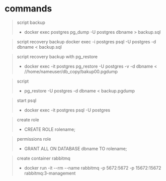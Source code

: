 # commands 

> script backup
> - docker exec postgres pg_dump -U postgres dbname > backup.sql

> script recovery backup
docker exec -i postgres psql -U postgres -d dbname < backup.sql

> script recovery backup with pg_restore
> - docker exec -it postgres pg_restore -U postgres -v -d dbname < //home/nameuser/db_copy/bakup00.pgdump

> script 
> - pg_restore -U postgres -d dbname < backup.pgdump

> start psql
> - docker exec -it postgres psql -U postgres

> create role
> - CREATE ROLE rolename;

> permissions role
> - GRANT ALL ON DATABASE dbname TO rolename;

> create container rabbitmq
> - docker run -it --rm --name rabbitmq -p 5672:5672 -p 15672:15672 rabbitmq:3-management
